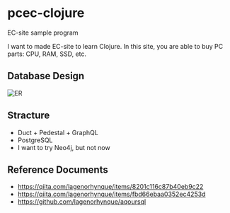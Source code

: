 # pcec-clojure
EC-site sample program

I want to made EC-site to learn Clojure.
In this site, you are able to buy PC parts: CPU, RAM, SSD, etc.

## Database Design

![ER](https://lh3.googleusercontent.com/9EjdgoUb6P01ie_4H36njFvNfRYZ07SNNl9M8UcfxTgj6SYE614AX4POmPjCsmXtAdew_--AChRb_FgpcJCCunZ2teUsocEMpx_-qbfl-Zjr3Eh60110DBSw1kYZPsH2Iy3kcS2spNr4chlUgoiirqTWRRTSiW4Q-bJKrmXatO90c6VsGXT1W93ajldrJ5ToTKBdU1WUCAw7Ng1_LJQttuXfIHoZQ46TpWmpk0PINncG6l_spcyGBDdA_QMiVl2sJYlO07tpsApMHR3edxy0uwPvpnHwH302laSB5s10PRPlQb0L7CQnL4M7udb3pctTEpOlh05IlYg0ZTHlQfFwicUBNCaGnWxF4oaqHs-uk7PfwK-kTt1Cn51KZdFKS0-5rL5ZehIkJ9GAezQ0gMDUJUHGCQOiSIhp16mmf2mxx7xoV-Ij0qUkObAwHVH-ve37tYDRDKyaItnTEavmGfg-uMVW7GKa8CfMRqsPga5pBt7o1DgUvFA30jr9-ofnGLa3tX8uFSQ6anDEWmZrClDpq7POHtLMV5EqWAf6Nj458sOMlkyCUJRA8bvPaaSV5AeiDq3_yVcZsdmjh3VnS5tr-i1IzbA88z5YZvIDP0wdokme4oWn5Lj0w57pMKrof_Hhcg1kpHVNdbvLA6HuPzDbxluakOabg9yV=w844-h501-no)

## Stracture

* Duct + Pedestal + GraphQL
* PostgreSQL
* I want to try Neo4j, but not now

## Reference Documents

* https://qiita.com/lagenorhynque/items/8201c116c87b40eb9c22
* https://qiita.com/lagenorhynque/items/fbd66ebaa0352ec4253d
* https://github.com/lagenorhynque/aqoursql
